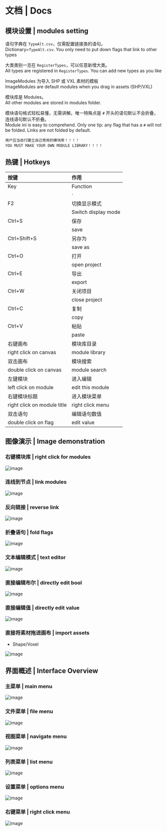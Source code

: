 # 文档 | Docs
## 模块设置 | modules setting

语句字典在 `TypeAlt.csv`，仅需配置链接类的语句。  
Dictionary=`TypeAlt.csv`. You only need to put down flags that link to other types

大类类别一览在 `RegisterTypes`，可以任意新增大类。  
All types are registered in `RegisterTypes`. You can add new types as you like

ImageModules 为导入 SHP 或 VXL 素材的模板  
ImageModules are default modules when you drag in assets (SHP/VXL)

模块库是 Modules。  
All other modules are stored in modules folder.

模块语句格式轻松易懂，无需讲解。唯一特殊点是 `#` 开头的语句默认不会折叠，连线语句默认不折叠。  
Module ini is easy to comprehend. Only one tip: any flag that has a `#` will not be folded. Links are not folded by default.

```{important}
用户应当自行建立自己常用的模块库！！！！  
YOU MUST MAKE YOUR OWN MODULE LIBRARY！！！！
```

## 热键 | Hotkeys

|按键                       |作用
|:--------------------------|:------------------
|Key                        |Function
|                           |·
|F2                         |切换显示模式
|                           |Switch display mode
|Ctrl+S                     |保存
|                           |save
|Ctrl+Shift+S               |另存为
|                           |save as
|Ctrl+O                     |打开
|                           |open project
|Ctrl+E                     |导出
|                           |export
|Ctrl+W                     |关闭项目
|                           |close project
|Ctrl+C                     |复制
|                           |copy
|Ctrl+V                     |粘贴
|                           |paste
|右键画布                    |模块库目录
|right click on canvas      |module library
|双击画布                    |模块搜索
|double click on canvas     |module search
|左键模块                    |进入编辑
|left click on module       |edit this module
|右键模块标题                 |进入模块菜单
|right click on module title|right click menu
|双击语句                    |编辑语句数值
|double click on flag       |edit value

## 图像演示 | Image demonstration

### 右键模块库 | right click for modules

![image](../pic/right_click_for_modules.gif)

### 连线到节点 | link modules

![image](../pic/link_modules.gif)

### 反向链接 | reverse link

![image](../pic/reverse_link.gif)

### 折叠语句 | fold flags

![image](../pic/fold_flags.gif)

### 文本编辑模式 | text editor

![image](../pic/text_editor.gif)

### 直接编辑布尔 | directly edit bool

![image](../pic/directly_edit_bool.gif)

### 直接编辑值 | directly edit value

![image](../pic/directly_edit_value.gif)

### 直接将素材拖进画布 | import assets
- Shape/Voxel

![image](../pic/import_assets.png)

## 界面概述 | Interface Overview

### 主菜单 | main menu

![image](../pic/main_menu.png)

### 文件菜单 | file menu

![image](../pic/file_menu.png)

### 视图菜单 | navigate menu

![image](../pic/navigate_menu.png)

### 列表菜单 | list menu

![image](../pic/list_menu.png)

### 设置菜单 | options menu

![image](../pic/options_menu.png)

### 右键菜单 | right click menu

![image](../pic/right_click_menu.png)
